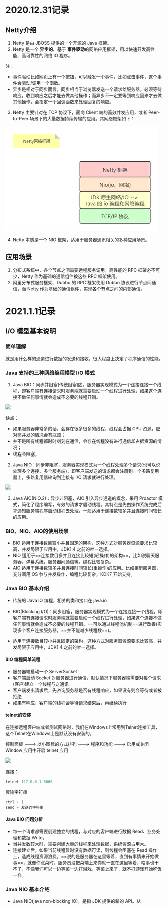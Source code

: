 # 2020.12.31记录

## Netty介绍

1. Netty 是由 JBOSS 提供的一个开源的 Java 框架。
2. Netty 是一个 **异步的**、基于 **事件驱动**的网络应用框架，用以快速开发高性能、高可靠性的网络 IO 程序。

  注：

+ 事件驱动比如网页上有一个按钮，可以触发一个事件，比如点击事件，这个事件会驱动/调用一个函数。
+ 异步是相对于同步而言，同步相当于浏览器发送一个请求给服务器，必须等待响应，收到响应之后才能去做其他操作；而异步不一定要等到响应回来才去做其他操作，会指定一个回调函数来处理回复的响应。

3. Netty 主要针对在 TCP 协议下，面向 Client 端的高效并发应用，或者 Peer-to-Peer 场景下的大量数据持续传输的应用。其网络框架如下：

![](Netty学习笔记.assets/Netty网络框架.png)

4. Netty 本质是一个 NIO 框架，适用于服务器通讯相关的多种应用场景。

## 应用场景

1. 分布式系统中，各个节点之间需要远程服务调用，高性能的 RPC 框架必不可少，Netty 作为基础的通信组件被这些 RPC 框架使用。
2. 阿里分布式服务框架、Dubbo 的 RPC 框架使用 Dubbo 协议进行节点间通信，而 Netty 作为基础的通信组件，实现各个节点之间的内部通信。

# 2021.1.1记录

## I/O 模型基本说明

### 简单理解

就是用什么样的通道进行数据的发送和接收，很大程度上决定了程序通信的性能。

### Java 支持的三种网络编程模型 I/O 模式

1. Java BIO：同步并阻塞(传统阻塞型)，服务器实现模式为一个连接连接一个线程，即客户端有连接请求时服务端就需要启动一个线程进行处理，如果这个连接不做任何事情就会造成不必要的线程开销。

![](C:\Users\dell\Desktop\GithubProject\Netty\学习笔记\Netty学习笔记.assets\BIO模式.png)

缺点：

+ 如果服务器非常多的话，会存在很多很多的线程，线程会占据 CPU 资源，应对高并发的情况会有瓶颈；
+ 并不是所有线程都时时刻刻在通信，会存在线程没有进行通信却占据资源的情况；
+ 线程会阻塞。

2. Java NIO：同步非阻塞，服务器实现模式为一个线程处理多个请求(也可以说处理多个连接、多个服务端)，即客户端发送的请求都会注册到一个多路复用器上，多路复用器轮询到连接有 I/O 请求就进行处理。

![](C:\Users\dell\Desktop\GithubProject\Netty\学习笔记\Netty学习笔记.assets\NIO模式.png)

3. Java AIO(NIO.2)：异步非阻塞，AIO 引入异步通道的概念，采用 Proactor 模式，简化了程序编写，有效的请求才启动线程。其特点是先由操作系统完成后才通知服务端程序启动线程去处理，一般适用于连接数较多并且连接时间较长的应用。

### BIO、NIO、AIO的使用场景

+ BIO 适用于连接数目较小并且固定的架构，这种方式对服务器资源要求比较高，并发局限于应用中，JDK1.4 之前的唯一选择。
+ NIO 适用于==连接数目多并且连接比较短(轻操作)的架构==，比如说聊天服务器，弹幕系统，服务器间通信等。编程比较复杂。
+ AIO 适用于连接数较多并且连接时间较长(重操作)的应用。比如相册服务器，充分调用 OS 参与并发操作，编程比较复杂，KDK7 开始支持。

### Java BIO 基本介绍

+ 传统的 Java IO 编程，相关的类和接口在 java.io
+ BIO(Blocking I/O)：同步阻塞，服务器实现模式为一个连接连接一个线程，即客户端有连接请求时服务端就需要启动一个线程进行处理，如果这个连接不做任何事情就会造成不必要的线程开销。==可以通过线程池机制==进行改善(实现多个客户连接服务器，==并不能减少线程数==)。

+ 适用于连接数目较小并且固定的架构，这种方式对服务器资源要求比较高，并发局限于应用中，JDK1.4 之前的唯一选择。

#### BIO 编程简单流程

+ 服务器端启动一个 ServerSocket
+ 客户端启动 Socket 对服务器进行通信，默认情况下服务器端需要对每个请求(客户)建立一个线程与之通讯
+ 客户端发出请求后，先咨询服务器是否有线程响应，如果没有则会等待或者被拒绝
+ 如果有响应，客户端的线程会等待请求结束后，再继续执行

#### telnet的安装

在连接远程客户端或者测试网络时，我们在Windows上常用到Telnet连接工具，这个Telnet在Windows上是默认没有安装的。

控制面板 --->  以小图标的方式排列 ---> 程序和功能 ---> 启用或关闭 Window 应用中开启 telnet 应用

![](C:\Users\dell\Desktop\GithubProject\NettyStudy\学习笔记\Netty学习笔记.assets\telnet安装.png)

连接：

```java
telnet 127.0.0.1 6666
```

传输字符串

```java
ctrl + ]
send + 发送的字符串
```

#### Java BIO 问题分析

+ 每一个请求都需要创建独立的线程，与对应的客户端进行数据 Read、业务处理和数据 Write。
+ 当并发数较大时，需要创建大量的线程来处理数据，系统资源占用大。
+ 连接建立后，如果当前线程暂时没有数据可读，则线程会阻塞在 Read 操作上，造成线程资源浪费。==说的是服务器在这里等着，直到有事情来开始做事==，就像你点菜时，服务员没把菜端上来你就一直在这里等着，啥事也干不了，不像我们可以一边等菜一边打游戏，等菜上来了，就不打游戏开始吃饭一样。

### Java NIO 基本介绍

+ Java NIO(java non-blocking IO)，是指 JDK 提供的新的 API。从